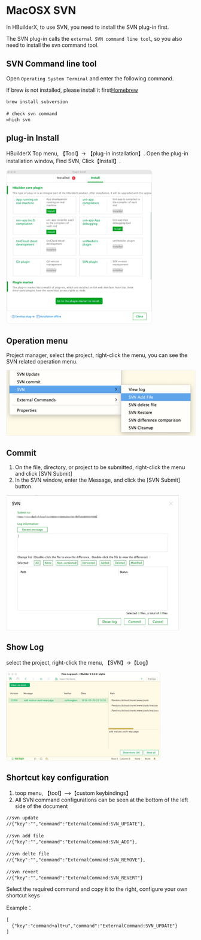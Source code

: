 # MacOSX SVN

In HBuilderX, to use SVN, you need to install the SVN plug-in first. 

The SVN plug-in calls the `external SVN command line tool`, so you also need to install the svn command tool.

## SVN Command line tool

Open `Operating System Terminal` and enter the following command.
 
If brew is not installed, please install it first[Homebrew](https://brew.sh/index_zh-cn)

```
brew install subversion

# check svn command
which svn
```

## plug-in Install

HBuilderX Top menu, 【Tool】-> 【plug-in installation】. Open the plug-in installation window, Find SVN, Click【Install】.

<img src="/static/snapshots/tutorial/source_control/plugin_macosx_en.jpg" style="zoom:40%; border-radius: 20px;border: 1px solid #eee;" />

## Operation menu

Project manager, select the project, right-click the menu, you can see the SVN related operation menu.

<img src="/static/snapshots/tutorial/source_control/svn_macosx_menu_en.png" style="zoom:50%;border-radius: 5px;border: 1px solid #eee;" />

## Commit

1. On the file, directory, or project to be submitted, right-click the menu and click [SVN Submit]
2. In the SVN window, enter the Message, and click the [SVN Submit] button.

<img src="/static/snapshots/tutorial/source_control/svn_macosx_ci_en.jpg" style="zoom:45%; border: 1px solid #eee;" />

## Show Log

select the project, right-click the menu,  【SVN】->【Log】

<img src="/static/snapshots/tutorial/source_control/svn_macosx_log_en.jpg" style="zoom:40%; border: 1px solid #eee;border-radius: 20px;" />

## Shortcut key configuration

1. toop menu, 【tool】-->【custom keybindings】
2. All SVN command configurations can be seen at the bottom of the left side of the document

```
//svn update
//{"key":"","command":"ExternalCommand:SVN_UPDATE"},

//svn add file
//{"key":"","command":"ExternalCommand:SVN_ADD"},

//svn delte file
//{"key":"","command":"ExternalCommand:SVN_REMOVE"},

//svn revert
//{"key":"","command":"ExternalCommand:SVN_REVERT"}
```

Select the required command and copy it to the right, configure your own shortcut keys

Example：
```
[  
  {"key":"command+alt+u","command":"ExternalCommand:SVN_UPDATE"}
]
```